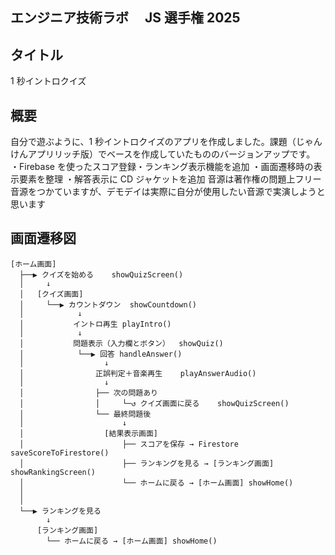 ## エンジニア技術ラボ　 JS 選手権 2025

## タイトル

1 秒イントロクイズ

## 概要

自分で遊ぶように、1 秒イントロクイズのアプリを作成しました。課題（じゃんけんアプリリッチ版）でベースを作成していたもののバージョンアップです。
・Firebase を使ったスコア登録・ランキング表示機能を追加
・画面遷移時の表示要素を整理
・解答表示に CD ジャケットを追加
音源は著作権の問題上フリー音源をつかていますが、デモデイは実際に自分が使用したい音源で実演しようと思います

## 画面遷移図

```
[ホーム画面]
  ├──▶ クイズを始める    showQuizScreen()
  │     ↓
  │   [クイズ画面]
  │     └──▶ カウントダウン  showCountdown()
  │            ↓
  │           イントロ再生 playIntro()
  │            ↓
  │           問題表示（入力欄とボタン）  showQuiz()
  │            └──▶ 回答 handleAnswer()
  │                  ↓
  │                正誤判定＋音楽再生    playAnswerAudio()
  │                  ↓
  │                ├── 次の問題あり
  │                │     └─↺ クイズ画面に戻る    showQuizScreen()
  │                └── 最終問題後
  │                      ↓
  │                  [結果表示画面]
  │                      ├── スコアを保存 → Firestore    saveScoreToFirestore()
  │                      ├── ランキングを見る → [ランキング画面] showRankingScreen()
  │                      └── ホームに戻る → [ホーム画面] showHome()
  │
  │
  └──▶ ランキングを見る
        ↓
      [ランキング画面]
        └── ホームに戻る → [ホーム画面] showHome()
```
